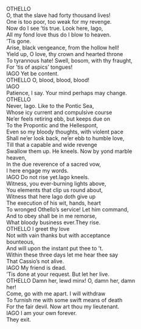  
OTHELLO </br>
O, that the slave had forty thousand lives! </br>
One is too poor, too weak for my revenge. </br>
Now do I see ’tis true. Look here, Iago, </br>
All my fond love thus do I blow to heaven. </br>
’Tis gone. </br>
Arise, black vengeance, from the hollow hell! </br>
Yield up, O love, thy crown and hearted throne </br>
To tyrannous hate! Swell, bosom, with thy fraught, </br>
For ’tis of aspics’ tongues! </br>
IAGO  Yet be content. </br>
OTHELLO  O, blood, blood, blood! </br>
IAGO </br>
Patience, I say. Your mind perhaps may change. </br>
OTHELLO </br>
Never, Iago. Like to the Pontic Sea, </br>
Whose icy current and compulsive course </br>
Ne’er feels retiring ebb, but keeps due on </br>
To the Propontic and the Hellespont, </br>
Even so my bloody thoughts, with violent pace </br>
Shall ne’er look back, ne’er ebb to humble love, </br>
Till that a capable and wide revenge </br>
Swallow them up. He kneels. Now by yond marble </br>
heaven, </br>
In the due reverence of a sacred vow, </br>
I here engage my words. </br>
IAGO  Do not rise yet.Iago kneels. </br>
Witness, you ever-burning lights above, </br>
You elements that clip us round about, </br>
Witness that here Iago doth give up </br>
The execution of his wit, hands, heart </br>
To wronged Othello’s service! Let him command, </br>
And to obey shall be in me remorse, </br>
What bloody business ever.They rise. </br>
OTHELLO  I greet thy love </br>
Not with vain thanks but with acceptance </br>
bounteous, </br>
And will upon the instant put thee to ’t. </br>
Within these three days let me hear thee say </br>
That Cassio’s not alive. </br>
IAGO  My friend is dead. </br>
’Tis done at your request. But let her live. </br>
OTHELLO  Damn her, lewd minx! O, damn her, damn </br>
her! </br>
Come, go with me apart. I will withdraw </br>
To furnish me with some swift means of death </br>
For the fair devil. Now art thou my lieutenant. </br>
IAGO  I am your own forever. </br>
They exit. </br>